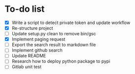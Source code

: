 # To-do list

- [x] Write a script to detect private token and update workflow
- [x] Re-structure project
- [ ] Update setup.py clean to remove bin/gsc
- [x] Implement paging request
- [ ] Export the search result to markdown file
- [ ] Implement github search
- [ ] Update README
- [ ] Research how to deploy python package to pypi
- [ ] Gitlab unit test